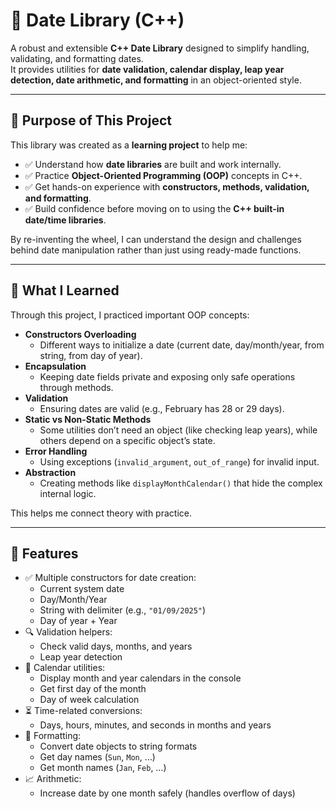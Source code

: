 # 📅 Date Library (C++)

A robust and extensible **C++ Date Library** designed to simplify handling, validating, and formatting dates.  
It provides utilities for **date validation, calendar display, leap year detection, date arithmetic, and formatting** in an object-oriented style.  

---

## 🎯 Purpose of This Project

This library was created as a **learning project** to help me:

- ✅ Understand how **date libraries** are built and work internally.  
- ✅ Practice **Object-Oriented Programming (OOP)** concepts in C++.  
- ✅ Get hands-on experience with **constructors, methods, validation, and formatting**.  
- ✅ Build confidence before moving on to using the **C++ built-in date/time libraries**.  

By re-inventing the wheel, I can understand the design and challenges behind date manipulation rather than just using ready-made functions.

---

## 🚀 What I Learned

Through this project, I practiced important OOP concepts:

- **Constructors Overloading**  
  - Different ways to initialize a date (current date, day/month/year, from string, from day of year).
- **Encapsulation**  
  - Keeping date fields private and exposing only safe operations through methods.
- **Validation**  
  - Ensuring dates are valid (e.g., February has 28 or 29 days).
- **Static vs Non-Static Methods**  
  - Some utilities don’t need an object (like checking leap years), while others depend on a specific object’s state.
- **Error Handling**  
  - Using exceptions (`invalid_argument`, `out_of_range`) for invalid input.
- **Abstraction**  
  - Creating methods like `displayMonthCalendar()` that hide the complex internal logic.

This helps me connect theory with practice.

---
## 🚀 Features

- ✅ Multiple constructors for date creation:
  - Current system date
  - Day/Month/Year
  - String with delimiter (e.g., `"01/09/2025"`)
  - Day of year + Year
- 🔍 Validation helpers:
  - Check valid days, months, and years
  - Leap year detection
- 📆 Calendar utilities:
  - Display month and year calendars in the console
  - Get first day of the month
  - Day of week calculation
- ⏳ Time-related conversions:
  - Days, hours, minutes, and seconds in months and years
- 📜 Formatting:
  - Convert date objects to string formats
  - Get day names (`Sun`, `Mon`, …)
  - Get month names (`Jan`, `Feb`, …)
- 📈 Arithmetic:
  - Increase date by one month safely (handles overflow of days)
